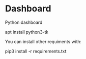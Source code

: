 # Dashboard
Python dashboard

apt install python3-tk

You can install other requiments with:

pip3 install -r requirements.txt 
